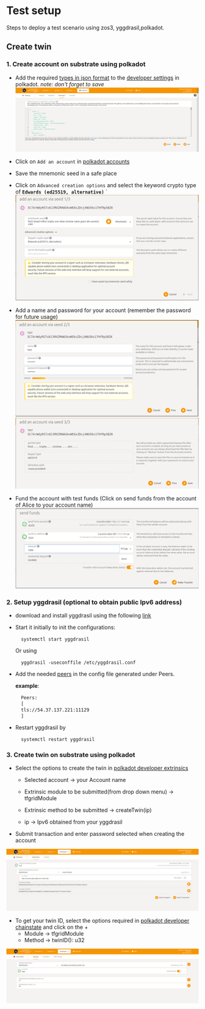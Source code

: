 # Test setup

Steps to deploy a test scenario using zos3, yggdrasil,polkadot.

## Create twin

### 1. Create account on substrate using polkadot

- Add the required [types in json format](https://github.com/threefoldtech/tfgrid-api-client/blob/master/types.json) to the [developer settings](https://polkadot.js.org/apps/?rpc=wss%3A%2F%2Fexplorer.devnet.grid.tf%2Fws#/settings/developer) in polkadot. _note: don't forget to save_
  ![substrate_types](./assets/substrate_types.png)

- Click on `Add an account` in [polkadot accounts](https://polkadot.js.org/apps/?rpc=wss%3A%2F%2Fexplorer.devnet.grid.tf%2Fws#/accounts)
- Save the mnemonic seed in a safe place

- Click on `Advanced creation options` and select the keyword crypto type of **`Edwards (ed25519, alternative)`**
  `
  ![add_account_1](./assets/add_account_1.png)
- Add a name and password for your account (remember the password for future usage)
  ![add_account_2](./assets/add_account_2.png)
  ![add_account_3](./assets/add_account_3.png)
- Fund the account with test funds (Click on send funds from the account of Alice to your account name)
  ![substrate_send_funds](./assets/substrate_send_funds.png)

### 2. Setup yggdrasil (optional to obtain public Ipv6 address)

- download and install yggdrasil using the following [link](https://github.com/yggdrasil-network/yggdrasil-go/releases/tag/v0.4.0)
- Start it initially to init the configurations:

        systemctl start yggdrasil

  Or using

        yggdrasil -useconffile /etc/yggdrasil.conf

- Add the needed [peers](https://publicpeers.neilalexander.dev/) in the config file generated under Peers.

  **example**:

        Peers:
        [
        tls://54.37.137.221:11129
        ]

- Restart yggdrasil by

        systemctl restart yggdrasil

### 3. Create twin on substrate using polkadot

- Select the options to create the twin in [polkadot developer extrinsics](https://polkadot.js.org/apps/?rpc=wss%3A%2F%2Fexplorer.devnet.grid.tf%2Fws#/extrinsics)

  - Selected account -> your Account name

  - Extrinsic module to be submitted(from drop down menu) -> tfgridModule

  - Extrinsic method to be submitted -> createTwin(ip)

  - ip -> Ipv6 obtained from your yggdrasil

- Submit transaction and enter password selected when creating the account

![substrate_create_twin](./assets/substrate_create_twin.png)

- To get your twin ID, select the options required in [polkadot developer chainstate](https://polkadot.js.org/apps/?rpc=wss%3A%2F%2Fexplorer.devnet.grid.tf%2Fws#/chainstate) and click on the +
  - Module -> tfgridModule
  - Method -> twinID(): u32

![substrate_twin_id](./assets/substrate_twin_id.png)
